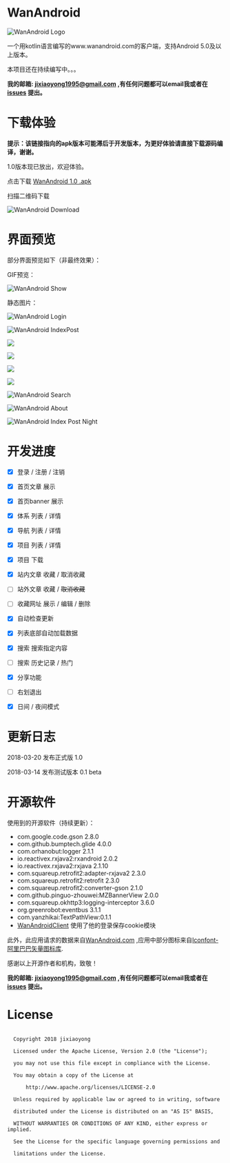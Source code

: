 # WanAndroid


![WanAndroid Logo](https://github.com/jixiaoyong/WanAndroid/blob/master/images/WanAndroidLogo.png?raw=true)



一个用kotlin语言编写的www.wanandroid.com的客户端，支持Android 5.0及以上版本。

本项目还在持续编写中。。。

**我的邮箱: jixiaoyong1995@gmail.com ,有任何问题都可以email我或者在[issues](https://github.com/jixiaoyong/WanAndroid/issues) 提出。**



# 下载体验

**提示：该链接指向的apk版本可能滞后于开发版本，为更好体验请直接下载源码编译，谢谢。**

1.0版本现已放出，欢迎体验。

点击下载 [WanAndroid 1.0 .apk](https://raw.githubusercontent.com/jixiaoyong/Notes-Files/master/download/apk/WanAndroid.apk)

扫描二维码下载

![WanAndroid Download](https://github.com/jixiaoyong/WanAndroid/blob/master/images/WanAndroidDownload.png?raw=true)

# 界面预览

部分界面预览如下（非最终效果）：

GIF预览：

![WanAndroid Show](https://github.com/jixiaoyong/WanAndroid/blob/master/images/WanAndroidShow.gif?raw=true)



静态图片：



![WanAndroid Login](https://github.com/jixiaoyong/WanAndroid/blob/master/images/WanAndroidLogin.png?raw=true)



![WanAndroid IndexPost](https://github.com/jixiaoyong/WanAndroid/blob/master/images/WanAndroidIndexPost.png?raw=true)

![](https://github.com/jixiaoyong/WanAndroid/blob/master/images/WanAndroidIndexFavorite.png?raw=true)



![](https://github.com/jixiaoyong/WanAndroid/blob/master/images/WanAndroidDiscoverTree.png?raw=true)

![](https://github.com/jixiaoyong/WanAndroid/blob/master/images/WanAndroidDiscoverProjects.png?raw=true)



![](https://github.com/jixiaoyong/WanAndroid/blob/master/images/WanAndroidDiscoverNavi.png?raw=true)

![WanAndroid Search](https://github.com/jixiaoyong/WanAndroid/blob/master/images/WanAndroidSearch.png?raw=true)



![WanAndroid About](https://github.com/jixiaoyong/WanAndroid/blob/master/images/WanAndroidAbout.png?raw=true)



![WanAndroid Index Post Night](https://github.com/jixiaoyong/WanAndroid/blob/master/images/WanAndroidIndexPostNight.png?raw=true)

# 开发进度

- [x] 登录 / 注册 / 注销
- [x] 首页文章 展示
- [x] 首页banner 展示
- [x] 体系 列表 / 详情
- [x] 导航 列表 / 详情
- [x] 项目 列表 / 详情
- [x] 项目 下载
- [x] 站内文章 收藏 / 取消收藏
- [ ] 站外文章 收藏 / ~~取消收藏~~
- [ ] 收藏网址 展示 / 编辑 / 删除
- [x] 自动检查更新
- [x] 列表底部自动加载数据
- [x] 搜索 搜索指定内容
- [ ] 搜索 历史记录 / 热门 
- [x] 分享功能
- [ ] 右划退出
- [x] 日间 / 夜间模式




# 更新日志

2018-03-20 发布正式版 1.0

2018-03-14 发布测试版本 0.1 beta




# 开源软件

使用到的开源软件（持续更新）：

* com.google.code.gson 2.8.0
* com.github.bumptech.glide 4.0.0
* com.orhanobut:logger 2.1.1
* io.reactivex.rxjava2:rxandroid 2.0.2
* io.reactivex.rxjava2:rxjava 2.1.10
* com.squareup.retrofit2:adapter-rxjava2 2.3.0
* com.squareup.retrofit2:retrofit 2.3.0
* com.squareup.retrofit2:converter-gson 2.1.0
* com.github.pinguo-zhouwei:MZBannerView 2.0.0
* com.squareup.okhttp3:logging-interceptor 3.6.0
* org.greenrobot:eventbus 3.1.1
* com.yanzhikai:TextPathView:0.1.1
* [WanAndroidClient](https://github.com/wangzailfm/WanAndroidClient) 使用了他的登录保存cookie模块

此外，此应用请求的数据来自[WanAndroid.com](http://wanandroid.com/) ,应用中部分图标来自[Iconfont-阿里巴巴矢量图标库](http://www.iconfont.cn/).

感谢以上开源作者和机构，致敬！



**我的邮箱: jixiaoyong1995@gmail.com ,有任何问题都可以email我或者在[issues](https://github.com/jixiaoyong/WanAndroid/issues) 提出。**



# License

 ```
  
   Copyright 2018 jixiaoyong

   Licensed under the Apache License, Version 2.0 (the "License");

   you may not use this file except in compliance with the License.

   You may obtain a copy of the License at

       http://www.apache.org/licenses/LICENSE-2.0

   Unless required by applicable law or agreed to in writing, software

   distributed under the License is distributed on an "AS IS" BASIS,

   WITHOUT WARRANTIES OR CONDITIONS OF ANY KIND, either express or implied.

   See the License for the specific language governing permissions and

   limitations under the License.

 ```

